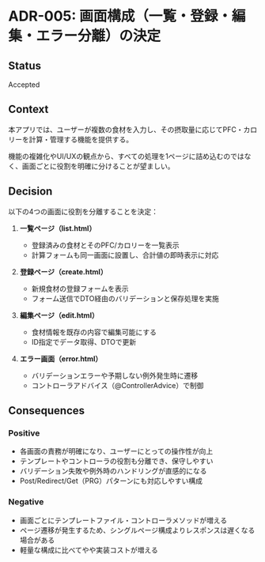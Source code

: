 # ADR-005: 画面構成（一覧・登録・編集・エラー分離）の決定

## Status
Accepted

## Context
本アプリでは、ユーザーが複数の食材を入力し、その摂取量に応じてPFC・カロリーを計算・管理する機能を提供する。

機能の複雑化やUI/UXの観点から、すべての処理を1ページに詰め込むのではなく、画面ごとに役割を明確に分けることが望ましい。

## Decision
以下の4つの画面に役割を分離することを決定：

1. **一覧ページ（list.html）**
   - 登録済みの食材とそのPFC/カロリーを一覧表示
   - 計算フォームも同一画面に設置し、合計値の即時表示に対応

2. **登録ページ（create.html）**
   - 新規食材の登録フォームを表示
   - フォーム送信でDTO経由のバリデーションと保存処理を実施

3. **編集ページ（edit.html）**
   - 食材情報を既存の内容で編集可能にする
   - ID指定でデータ取得、DTOで更新

4. **エラー画面（error.html）**
   - バリデーションエラーや予期しない例外発生時に遷移
   - コントローラアドバイス（@ControllerAdvice）で制御

## Consequences

### Positive
- 各画面の責務が明確になり、ユーザーにとっての操作性が向上
- テンプレートやコントローラの役割も分離でき、保守しやすい
- バリデーション失敗や例外時のハンドリングが直感的になる
- Post/Redirect/Get（PRG）パターンにも対応しやすい構成

### Negative
- 画面ごとにテンプレートファイル・コントローラメソッドが増える
- ページ遷移が発生するため、シングルページ構成よりレスポンスは遅くなる場合がある
- 軽量な構成に比べてやや実装コストが増える
